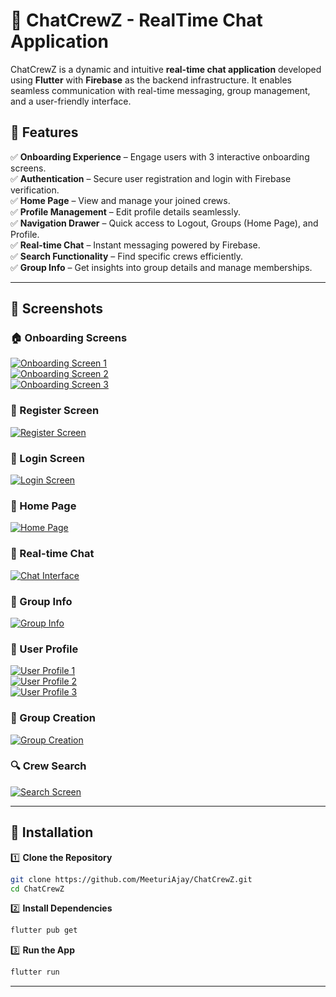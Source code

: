 # 🚀 ChatCrewZ - RealTime Chat Application  

ChatCrewZ is a dynamic and intuitive **real-time chat application** developed using **Flutter** with **Firebase** as the backend infrastructure. It enables seamless communication with real-time messaging, group management, and a user-friendly interface.  

## 🚀 Features  

✅ **Onboarding Experience** – Engage users with 3 interactive onboarding screens.  
✅ **Authentication** – Secure user registration and login with Firebase verification.  
✅ **Home Page** – View and manage your joined crews.  
✅ **Profile Management** – Edit profile details seamlessly.  
✅ **Navigation Drawer** – Quick access to Logout, Groups (Home Page), and Profile.  
✅ **Real-time Chat** – Instant messaging powered by Firebase.  
✅ **Search Functionality** – Find specific crews efficiently.  
✅ **Group Info** – Get insights into group details and manage memberships.  

---  

## 📸 Screenshots  

### 🏠 Onboarding Screens  
[![Onboarding Screen 1](ChatCrewZ_/main/assets/Screenshots/Screenshot_20240701-225247.jpg)](https://raw.githubusercontent.com/MeeturiAjay/ChatCrewZ_/main/assets/Screenshots/Screenshot_20240701-225247.jpg)  
[![Onboarding Screen 2](ChatCrewZ_/main/assets/Screenshots/Screenshot_20240701-225250.jpg)](https://raw.githubusercontent.com/MeeturiAjay/ChatCrewZ_/main/assets/Screenshots/Screenshot_20240701-225250.jpg)  
[![Onboarding Screen 3](ChatCrewZ_/main/assets/Screenshots/Screenshot_20240701-225255.jpg)](https://raw.githubusercontent.com/MeeturiAjay/ChatCrewZ_/main/assets/Screenshots/Screenshot_20240701-225255.jpg)  


### 📝 Register Screen  
[![Register Screen](ChatCrewZ_/main/assets/Screenshots/Screenshot_20240701-225301.jpg)](https://raw.githubusercontent.com/MeeturiAjay/ChatCrewZ_/main/assets/Screenshots/Screenshot_20240701-225301.jpg)  

### 🔐 Login Screen  
[![Login Screen](ChatCrewZ_/main/assets/Screenshots/Screenshot_20240701-225304.jpg)](https://raw.githubusercontent.com/MeeturiAjay/ChatCrewZ_/main/assets/Screenshots/Screenshot_20240701-225304.jpg)  

### 🏡 Home Page  
[![Home Page](ChatCrewZ_/main/assets/Screenshots/Screenshot_20240701-225325.jpg)](https://raw.githubusercontent.com/MeeturiAjay/ChatCrewZ_/main/assets/Screenshots/Screenshot_20240701-225325.jpg)  

### 💬 Real-time Chat  
[![Chat Interface](ChatCrewZ_/main/assets/Screenshots/Screenshot_20240701-225349.jpg)](https://raw.githubusercontent.com/MeeturiAjay/ChatCrewZ_/main/assets/Screenshots/Screenshot_20240701-225349.jpg)  

### 👥 Group Info  
[![Group Info](ChatCrewZ_/main/assets/Screenshots/Screenshot_20240701-225358.jpg)](https://raw.githubusercontent.com/MeeturiAjay/ChatCrewZ_/main/assets/Screenshots/Screenshot_20240701-225358.jpg)  

### 🧑 User Profile  
[![User Profile 1](ChatCrewZ_/main/assets/Screenshots/Screenshot_20240701-225404.jpg)](https://raw.githubusercontent.com/MeeturiAjay/ChatCrewZ_/main/assets/Screenshots/Screenshot_20240701-225404.jpg)  
[![User Profile 2](ChatCrewZ_/main/assets/Screenshots/Screenshot_20240701-225407.jpg)](https://raw.githubusercontent.com/MeeturiAjay/ChatCrewZ_/main/assets/Screenshots/Screenshot_20240701-225407.jpg)  
[![User Profile 3](ChatCrewZ_/main/assets/Screenshots/Screenshot_20240701-225412.jpg)](https://raw.githubusercontent.com/MeeturiAjay/ChatCrewZ_/main/assets/Screenshots/Screenshot_20240701-225412.jpg)  

### 👥 Group Creation  
[![Group Creation](ChatCrewZ_/main/assets/Screenshots/Screenshot_20240701-225419.jpg)](https://raw.githubusercontent.com/MeeturiAjay/ChatCrewZ_/main/assets/Screenshots/Screenshot_20240701-225419.jpg)  

### 🔍 Crew Search  
[![Search Screen](ChatCrewZ_/main/assets/Screenshots/Screenshot_20240701-225432.jpg)](https://raw.githubusercontent.com/MeeturiAjay/ChatCrewZ_/main/assets/Screenshots/Screenshot_20240701-225432.jpg)  

---

## 🔧 Installation  

1️⃣ **Clone the Repository**  
```sh  
git clone https://github.com/MeeturiAjay/ChatCrewZ.git  
cd ChatCrewZ  
```

2️⃣ **Install Dependencies**  
```sh  
flutter pub get  
```

3️⃣ **Run the App**  
```sh  
flutter run  
```

---
